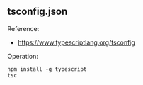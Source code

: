 ## tsconfig.json

Reference:
* https://www.typescriptlang.org/tsconfig

Operation:

```
npm install -g typescript
tsc
```

